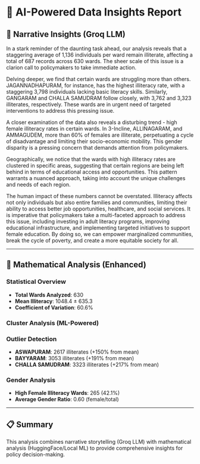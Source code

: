 # 🤖 AI-Powered Data Insights Report

## 📖 Narrative Insights (Groq LLM)

In a stark reminder of the daunting task ahead, our analysis reveals that a staggering average of 1,136 individuals per ward remain illiterate, affecting a total of 687 records across 630 wards. The sheer scale of this issue is a clarion call to policymakers to take immediate action. 

Delving deeper, we find that certain wards are struggling more than others. JAGANNADHAPURAM, for instance, has the highest illiteracy rate, with a staggering 3,798 individuals lacking basic literacy skills. Similarly, GANGARAM and CHALLA SAMUDRAM follow closely, with 3,762 and 3,323 illiterates, respectively. These wards are in urgent need of targeted interventions to address this pressing issue.

A closer examination of the data also reveals a disturbing trend - high female illiteracy rates in certain wards. In 3-Incline, ALLINAGARAM, and AMMAGUDEM, more than 60% of females are illiterate, perpetuating a cycle of disadvantage and limiting their socio-economic mobility. This gender disparity is a pressing concern that demands attention from policymakers.

Geographically, we notice that the wards with high illiteracy rates are clustered in specific areas, suggesting that certain regions are being left behind in terms of educational access and opportunities. This pattern warrants a nuanced approach, taking into account the unique challenges and needs of each region.

The human impact of these numbers cannot be overstated. Illiteracy affects not only individuals but also entire families and communities, limiting their ability to access better job opportunities, healthcare, and social services. It is imperative that policymakers take a multi-faceted approach to address this issue, including investing in adult literacy programs, improving educational infrastructure, and implementing targeted initiatives to support female education. By doing so, we can empower marginalized communities, break the cycle of poverty, and create a more equitable society for all.

---

## 🔢 Mathematical Analysis (Enhanced)

### Statistical Overview
- **Total Wards Analyzed**: 630
- **Mean Illiteracy**: 1048.4 ± 635.3
- **Coefficient of Variation**: 60.6%

### Cluster Analysis (ML-Powered)

### Outlier Detection
- **ASWAPURAM**: 2617 illiterates (+150% from mean)
- **BAYYARAM**: 3053 illiterates (+191% from mean)
- **CHALLA SAMUDRAM**: 3323 illiterates (+217% from mean)

### Gender Analysis
- **High Female Illiteracy Wards**: 265 (42.1%)
- **Average Gender Ratio**: 0.60 (female/total)


---

## 📋 Summary
This analysis combines narrative storytelling (Groq LLM) with mathematical analysis (HuggingFace/Local ML) to provide comprehensive insights for policy decision-making.
